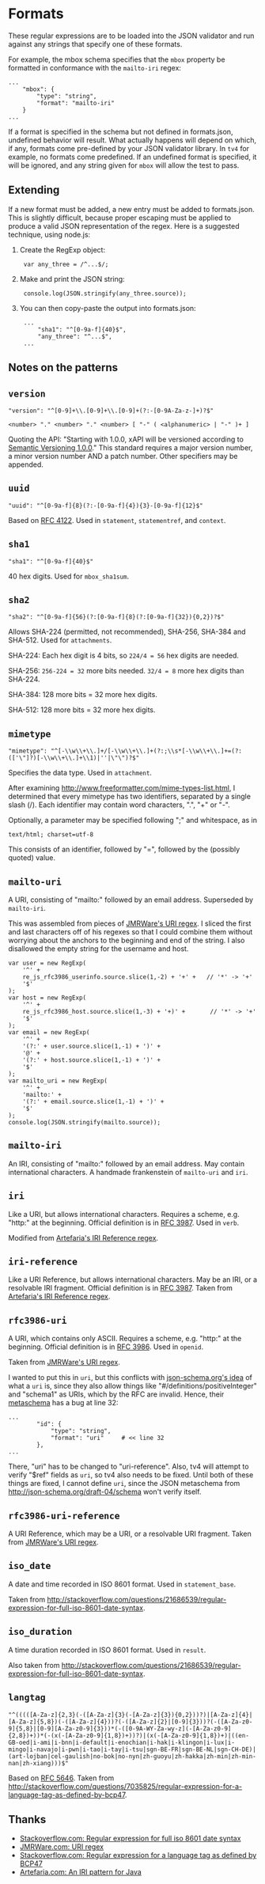 Formats
=======

These regular expressions are to be loaded into the JSON validator and run against any strings that specify one of these formats.

For example, the mbox schema specifies that the `mbox` property be formatted in conformance with the `mailto-iri` regex:

    ...
        "mbox": {
            "type": "string",
            "format": "mailto-iri"
        }
    ...


If a format is specified in the schema but not defined in formats.json, undefined behavior will result. What actually happens will depend on which, if any, formats come pre-defined by your JSON validator library. In `tv4` for example, no formats come predefined. If an undefined format is specified, it will be ignored, and any string given for `mbox` will allow the test to pass.

Extending
---------
If a new format must be added, a new entry must be added to formats.json. This is slightly difficult, because proper escaping must be applied to produce a valid JSON representation of the regex. Here is a suggested technique, using node.js:

1. Create the RegExp object:

        var any_three = /^...$/;

2. Make and print the JSON string:

        console.log(JSON.stringify(any_three.source));

3. You can then copy-paste the output into formats.json:

        ...
            "sha1": "^[0-9a-f]{40}$",
            "any_three": "^...$",
        ...

Notes on the patterns
---------------------
`version`
---------

    "version": "^[0-9]+\\.[0-9]+\\.[0-9]+(?:-[0-9A-Za-z-]+)?$"

`<number> "." <number> "." <number> [ "-" ( <alphanumeric> | "-" )+ ]`

Quoting the API: "Starting with 1.0.0, xAPI will be versioned according to [Semantic Versioning 1.0.0](http://semver.org/spec/v1.0.0.html)." This standard requires a major version number, a minor version number AND a patch number. Other specifiers may be appended.

`uuid`
------

    "uuid": "^[0-9a-f]{8}(?:-[0-9a-f]{4}){3}-[0-9a-f]{12}$"

Based on [RFC 4122](http://www.ietf.org/rfc/rfc4122.txt). Used in `statement`, `statementref`, and `context`.

`sha1`
------

    "sha1": "^[0-9a-f]{40}$"

40 hex digits. Used for `mbox_sha1sum`.

`sha2`
------

    "sha2": "^[0-9a-f]{56}(?:[0-9a-f]{8}(?:[0-9a-f]{32}){0,2})?$"

Allows SHA-224 (permitted, not recommended), SHA-256, SHA-384 and SHA-512. Used for `attachments`.

SHA-224: Each hex digit is 4 bits, so `224/4 = 56` hex digits are needed.

SHA-256: `256-224 = 32` more bits needed. `32/4 = 8` more hex digits than SHA-224.

SHA-384: 128 more bits = 32 more hex digits.

SHA-512: 128 more bits = 32 more hex digits.

`mimetype`
----------

    "mimetype": "^[-\\w\\+\\.]+/[-\\w\\+\\.]+(?:;\\s*[-\\w\\+\\.]+=(?:(['\"]?)[-\\w\\+\\.]+\\1)|''|\"\")?$"

Specifies the data type. Used in `attachment`.

After examining http://www.freeformatter.com/mime-types-list.html, I determined that every mimetype has two identifiers, separated by a single slash (/). Each identifier may contain word characters, ".", "+" or "-".

Optionally, a parameter may be specified following ";" and whitespace, as in

    text/html; charset=utf-8

This consists of an identifier, followed by "=", followed by the (possibly quoted) value.

`mailto-uri`
--------
A URI, consisting of "mailto:" followed by an email address. Superseded by `mailto-iri`.

This was assembled from pieces of [JMRWare's URI regex](http://jmrware.com/articles/2009/uri_regexp/URI_regex.html). I sliced the first and last characters off of his regexes so that I could combine them without worrying about the anchors to the beginning and end of the string. I also disallowed the empty string for the username and host.

    var user = new RegExp(
        '^' +
        re_js_rfc3986_userinfo.source.slice(1,-2) + '+' +   // '*' -> '+'
        '$'
    );
    var host = new RegExp(
        '^' +
        re_js_rfc3986_host.source.slice(1,-3) + '+)' +       // '*' -> '+'
        '$'
    );
    var email = new RegExp(
        '^' +
        '(?:' + user.source.slice(1,-1) + ')' +
        '@' +
        '(?:' + host.source.slice(1,-1) + ')' +
        '$'
    );
    var mailto_uri = new RegExp(
        '^' +
        'mailto:' +
        '(?:' + email.source.slice(1,-1) + ')' +
        '$'
    );
    console.log(JSON.stringify(mailto.source));

`mailto-iri`
------------
An IRI, consisting of "mailto:" followed by an email address. May contain international characters. A handmade frankenstein of `mailto-uri` and `iri`.

`iri`
-----
Like a URI, but allows international characters. Requires a scheme, e.g. "http:" at the beginning. Official definition is in [RFC 3987](http://www.ietf.org/rfc/rfc3987.txt). Used in `verb`.

Modified from [Artefaria's IRI Reference regex](http://www.artefarita.com/journel/post/2013/05/23/An-IRI-pattern-for-Java).

`iri-reference`
---------------
Like a URI Reference, but allows international characters. May be an IRI, or a resolvable IRI fragment. Official definition is in [RFC 3987](http://www.ietf.org/rfc/rfc3987.txt). Taken from [Artefaria's IRI Reference regex](http://www.artefarita.com/journel/post/2013/05/23/An-IRI-pattern-for-Java).

`rfc3986-uri`
-----
A URI, which contains only ASCII. Requires a scheme, e.g. "http:" at the beginning. Official definition is in [RFC 3986](http://www.ietf.org/rfc/rfc3986.txt). Used in `openid`.

Taken from [JMRWare's URI regex](http://jmrware.com/articles/2009/uri_regexp/URI_regex.html).

I wanted to put this in `uri`, but this conflicts with [json-schema.org's idea](http://json-schema.org/latest/json-schema-core.html#rfc.section.7.2.3) of what a `uri` is, since they also allow things like "#/definitions/positiveInteger" and "schema1" as URIs, which by the RFC are invalid. Hence, their [metaschema](http://json-schema.org/schema) has a bug at line 32:

    ...
            "id": {
                "type": "string",
                "format": "uri"     # << line 32
            },
    ...

There, "uri" has to be changed to "uri-reference". Also, tv4 will attempt to verify "$ref" fields as `uri`, so tv4 also needs to be fixed. Until both of these things are fixed, I cannot define `uri`, since the JSON metaschema from http://json-schema.org/draft-04/schema won't verify itself.

`rfc3986-uri-reference`
-----------------------
A URI Reference, which may be a URI, or a resolvable URI fragment. Taken from [JMRWare's URI regex](http://jmrware.com/articles/2009/uri_regexp/URI_regex.html).

`iso_date`
----------
A date and time recorded in ISO 8601 format. Used in `statement_base`.

Taken from http://stackoverflow.com/questions/21686539/regular-expression-for-full-iso-8601-date-syntax.

`iso_duration`
--------------
A time duration recorded in ISO 8601 format. Used in `result`.

Also taken from http://stackoverflow.com/questions/21686539/regular-expression-for-full-iso-8601-date-syntax.

`langtag`
---------

    "^(((([A-Za-z]{2,3}(-([A-Za-z]{3}(-[A-Za-z]{3}){0,2}))?)|[A-Za-z]{4}|[A-Za-z]{5,8})(-([A-Za-z]{4}))?(-([A-Za-z]{2}|[0-9]{3}))?(-([A-Za-z0-9]{5,8}|[0-9][A-Za-z0-9]{3}))*(-([0-9A-WY-Za-wy-z](-[A-Za-z0-9]{2,8})+))*(-(x(-[A-Za-z0-9]{1,8})+))?)|(x(-[A-Za-z0-9]{1,8})+)|((en-GB-oed|i-ami|i-bnn|i-default|i-enochian|i-hak|i-klingon|i-lux|i-mingo|i-navajo|i-pwn|i-tao|i-tay|i-tsu|sgn-BE-FR|sgn-BE-NL|sgn-CH-DE)|(art-lojban|cel-gaulish|no-bok|no-nyn|zh-guoyu|zh-hakka|zh-min|zh-min-nan|zh-xiang)))$"

Based on [RFC 5646](http://tools.ietf.org/html/rfc5646). Taken from http://stackoverflow.com/questions/7035825/regular-expression-for-a-language-tag-as-defined-by-bcp47.

Thanks
------
* [Stackoverflow.com: Regular expression for full iso 8601 date syntax](http://stackoverflow.com/questions/21686539/regular-expression-for-full-iso-8601-date-syntax)
* [JMRWare.com: URI regex](http://jmrware.com/articles/2009/uri_regexp/URI_regex.html)
* [Stackoverflow.com: Regular expression for a language tag as defined by BCP47](http://stackoverflow.com/questions/7035825/regular-expression-for-a-language-tag-as-defined-by-bcp47)
* [Artefaria.com: An IRI pattern for Java](http://www.artefarita.com/journel/post/2013/05/23/An-IRI-pattern-for-Java)
